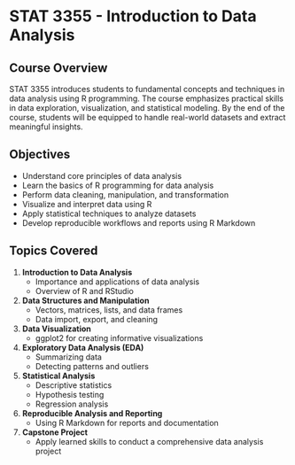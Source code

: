 # STAT 3355 - Introduction to Data Analysis

## Course Overview
STAT 3355 introduces students to fundamental concepts and techniques in data analysis using R programming. The course emphasizes practical skills in data exploration, visualization, and statistical modeling. By the end of the course, students will be equipped to handle real-world datasets and extract meaningful insights.

## Objectives
- Understand core principles of data analysis
- Learn the basics of R programming for data analysis
- Perform data cleaning, manipulation, and transformation
- Visualize and interpret data using R
- Apply statistical techniques to analyze datasets
- Develop reproducible workflows and reports using R Markdown

## Topics Covered
1. **Introduction to Data Analysis**  
   - Importance and applications of data analysis  
   - Overview of R and RStudio  
2. **Data Structures and Manipulation**  
   - Vectors, matrices, lists, and data frames  
   - Data import, export, and cleaning  
3. **Data Visualization**  
   - ggplot2 for creating informative visualizations  
4. **Exploratory Data Analysis (EDA)**  
   - Summarizing data  
   - Detecting patterns and outliers  
5. **Statistical Analysis**  
   - Descriptive statistics  
   - Hypothesis testing  
   - Regression analysis  
6. **Reproducible Analysis and Reporting**  
   - Using R Markdown for reports and documentation  
7. **Capstone Project**  
   - Apply learned skills to conduct a comprehensive data analysis project

